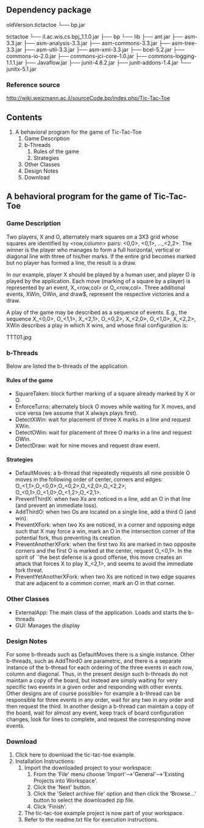 
## Dependency package
oldVersion.tictactoe
    └── bp.jar

tictactoe
   └── il.ac.wis.cs.bpj_1.1.0.jar
        ├── bp
        └── lib
            ├── ant.jar
            ├── asm-3.3.jar
            ├── asm-analysis-3.3.jar
            ├── asm-commons-3.3.jar
            ├── asm-tree-3.3.jar
            ├── asm-util-3.3.jar
            ├── asm-xml-3.3.jar
            ├── bcel-5.2.jar
            ├── commons-io-2.0.jar
            ├── commons-jci-core-1.0.jar
            ├── commons-logging-1.1.1.jar
            ├── Javaflow.jar
            ├── junit-4.8.2.jar
            ├── junit-addons-1.4.jar
            └── junitx-5.1.jar


### Reference source
http://wiki.weizmann.ac.il/sourceCode.bp/index.php/Tic-Tac-Toe

## Contents
1. A behavioral program for the game of Tic-Tac-Toe
    1. Game Description
    2. b-Threads
        1. Rules of the game
        2. Strategies
    3. Other Classes
    4. Design Notes
    5. Download

## A behavioral program for the game of Tic-Tac-Toe

### Game Description
Two players, X and O, alternately mark squares on a 3X3 grid whose squares are identified by <row,column> pairs: <0,0>, <0,1>, ...,<2,2>. The winner is the player who manages to form a full horizontal, vertical or diagonal line with three of his/her marks. If the entire grid becomes marked but no player has formed a line, the result is a draw.

In our example, player X should be played by a human user, and player O is played by the application. Each move (marking of a square by a player) is represented by an event, X_<row,col> or O_<row,col>. Three additional events, XWin, OWin, and draw$, represent the respective victories and a draw.

A play of the game may be described as a sequence of events. E.g., the sequence X_<0,0>, O_<1,1>, X_<2,1>, O_<0,2>, X_<2,0>, O_<1,0>, X_<2,2>, XWin describes a play in which X wins, and whose final configuration is:

TTT01.jpg

### b-Threads
Below are listed the b-threads of the application.

#### Rules of the game
* SquareTaken: block further marking of a square already marked by X or O.
* EnforceTurns: alternately block O moves while waiting for X moves, and vice versa (we assume that X always plays first).
* DetectXWin: wait for placement of three X marks in a line and request XWin.
* DetectOWin: wait for placement of three O marks in a line and request OWin.
* DetectDraw: wait for nine moves and request draw event.

#### Strategies
* DefaultMoves: a b-thread that repeatedly requests all nine possible O moves in the following order of center, corners and edges: O_<1,1>,O_<0,0>,O_<0,2>,O_<2,0>,O_<2,2>, O_<0,1>,O_<1,0>,O_<1,2>,O_<2,1>.
* PreventThirdX: when two Xs are noticed in a line, add an O in that line (and prevent an immediate loss).
* AddThirdO: when two Os are located on a single line, add a third O (and win).
* PreventXFork: when two Xs are noticed, in a corner and opposing edge such that X may force a win, mark an O in the intersection corner of the potential fork, thus preventing its creation.
* PreventAnotherXFork: when the first two Xs are marked in two opposite corners and the first O is marked at the center, request O_<0,1>. In the spirit of ``the best defense is a good offense, this move creates an attack that forces X to play X_<2,1>, and seems to avoid the immediate fork threat.
* PreventYetAnotherXFork: when two Xs are noticed in two edge squares that are adjacent to a common corner, mark an O in that corner.

### Other Classes
* ExternalApp: The main class of the application. Loads and starts the b-threads
* GUI: Manages the display

### Design Notes
For some b-threads such as DefaultMoves there is a single instance. Other b-threads, such as AddThirdO are parametric, and there is a separate instance of the b-thread for each ordering of the three events in each row, column and diagonal. Thus, in the present design such b-threads do not maintain a copy of the board, but instead are simply waiting for very specific two events in a given order and responding with other events. Other designs are of course possible> for example a b-thread can be responsible for three events in any order, wait for any two in any order and then request the third. In another design a b-thread can maintain a copy of the board, wait for almost any event, keep track of board configuration changes, look for lines to complete, and request the corresponding move events.

### Download
1. Click here[](http://wiki.weizmann.ac.il/sourceCode.bp/images/sourceCode.bp/TicTacToe.zip) to download the tic-tac-toe example.
2. Installation Instructions:
    1. Import the downloaded project to your workspace:
        1. From the 'File' menu choose 'Import'-->'General'-->'Existing Projects into Workspace'.
        2. Click the 'Next' button.
        3. Click the 'Select archive file' option and then click the 'Browse...' button to select the downloaded zip file.
        4. Click 'Finish'.
    2. The tic-tac-toe example project is now part of your workspace.
    3. Refer to the readme.txt file for execution instructions.
